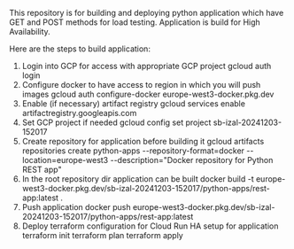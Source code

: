 This repository is for building and deploying python application which have GET and POST methods for load testing.
Application is build for High Availability.

Here are the steps to build application:

1. Login into GCP for access with appropriate GCP project
   gcloud auth login
2. Configure docker to have access to region in which you will push images
   gcloud auth configure-docker europe-west3-docker.pkg.dev
3. Enable (if necessary) artifact registry
   gcloud services enable artifactregistry.googleapis.com
4. Set GCP project if needed
   gcloud config set project sb-izal-20241203-152017
5. Create repository for application before building it
   gcloud artifacts repositories create python-apps --repository-format=docker --location=europe-west3 --description="Docker repository for Python REST app"
6. In the root repository dir application can be built
   docker build -t europe-west3-docker.pkg.dev/sb-izal-20241203-152017/python-apps/rest-app:latest .
7. Push application
   docker push europe-west3-docker.pkg.dev/sb-izal-20241203-152017/python-apps/rest-app:latest
8. Deploy terraform configuration for Cloud Run HA setup for application
   terraform init
   terraform plan
   terraform apply
